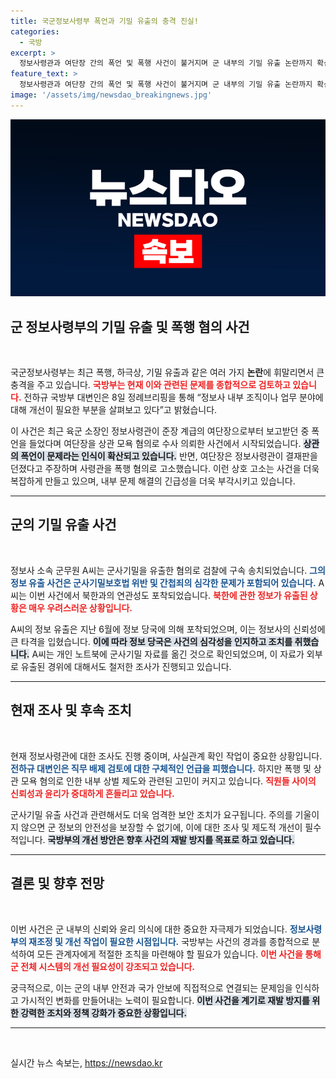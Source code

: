 ```yaml
---
title: 국군정보사령부 폭언과 기밀 유출의 충격 진실!
categories:
  - 국방
excerpt: >
  정보사령관과 여단장 간의 폭언 및 폭행 사건이 불거지며 군 내부의 기밀 유출 논란까지 확산되고 있다. 국방부는 조직 개선 방안을 검토 중이며, 폭로와 고소의 진실이 밝혀지길 주목하고 있다.
feature_text: >
  정보사령관과 여단장 간의 폭언 및 폭행 사건이 불거지며 군 내부의 기밀 유출 논란까지 확산되고 있다. 국방부는 조직 개선 방안을 검토 중이며, 폭로와 고소의 진실이 밝혀지길 주목하고 있다.
image: '/assets/img/newsdao_breakingnews.jpg'
---
```


<p><img src="/assets/img/newsdao_breakingnews.jpg" alt="bookingtag 속보" /></p>

<h2 data-ke-size="size26">군 정보사령부의 기밀 유출 및 폭행 혐의 사건</h2>

<p data-ke-size="size16">&nbsp;</p>

<p>국군정보사령부는 최근 폭행, 하극상, 기밀 유출과 같은 여러 가지 <b>논란</b>에 휘말리면서 큰 충격을 주고 있습니다. <b><span style="color: #ee2323;">국방부는 현재 이와 관련된 문제를 종합적으로 검토하고 있습니다.</span></b> 전하규 국방부 대변인은 8일 정례브리핑을 통해 “정보사 내부 조직이나 업무 분야에 대해 개선이 필요한 부분을 살펴보고 있다”고 밝혔습니다. </p>

<p>이 사건은 최근 육군 소장인 정보사령관이 준장 계급의 여단장으로부터 보고받던 중 폭언을 들었다며 여단장을 상관 모욕 혐의로 수사 의뢰한 사건에서 시작되었습니다. <b><span style="background-color: #21538527;">상관의 폭언이 문제라는 인식이 확산되고 있습니다.</span></b> 반면, 여단장은 정보사령관이 결재판을 던졌다고 주장하며 사령관을 폭행 혐의로 고소했습니다. 이런 상호 고소는 사건을 더욱 복잡하게 만들고 있으며, 내부 문제 해결의 긴급성을 더욱 부각시키고 있습니다.</p>

<hr>

<h2 data-ke-size="size26">군의 기밀 유출 사건</h2>

<p data-ke-size="size16">&nbsp;</p>

<p>정보사 소속 군무원 A씨는 군사기밀을 유출한 혐의로 검찰에 구속 송치되었습니다. <b><span style="color: #1a5490;">그의 정보 유출 사건은 군사기밀보호법 위반 및 간첩죄의 심각한 문제가 포함되어 있습니다.</span></b> A씨는 이번 사건에서 북한과의 연관성도 포착되었습니다. <b><span style="color: #ee2323;">북한에 관한 정보가 유출된 상황은 매우 우려스러운 상황입니다.</span></b> </p>

<p>A씨의 정보 유출은 지난 6월에 정보 당국에 의해 포착되었으며, 이는 정보사의 신뢰성에 큰 타격을 입혔습니다. <b><span style="background-color: #21538527;">이에 따라 정보 당국은 사건의 심각성을 인지하고 조치를 취했습니다.</span></b>  A씨는 개인 노트북에 군사기밀 자료를 옮긴 것으로 확인되었으며, 이 자료가 외부로 유출된 경위에 대해서도 철저한 조사가 진행되고 있습니다. </p>

<hr>

<h2 data-ke-size="size26">현재 조사 및 후속 조치</h2>

<p data-ke-size="size16">&nbsp;</p>

<p>현재 정보사령관에 대한 조사도 진행 중이며, 사실관계 확인 작업이 중요한 상황입니다. <b><span style="color: #1a5490;">전하규 대변인은 직무 배제 검토에 대한 구체적인 언급을 피했습니다.</span></b> 하지만 폭행 및 상관 모욕 혐의로 인한 내부 상벌 제도와 관련된 고민이 커지고 있습니다. <b><span style="color: #ee2323;">직원들 사이의 신뢰성과 윤리가 중대하게 흔들리고 있습니다.</span></b></p>

<p>군사기밀 유출 사건과 관련해서도 더욱 엄격한 보안 조치가 요구됩니다. 주의를 기울이지 않으면 군 정보의 안전성을 보장할 수 없기에, 이에 대한 조사 및 제도적 개선이 필수적입니다. <b><span style="background-color: #21538527;">국방부의 개선 방안은 향후 사건의 재발 방지를 목표로 하고 있습니다.</span></b></p>

<hr>

<h2 data-ke-size="size26">결론 및 향후 전망</h2>

<p data-ke-size="size16">&nbsp;</p>

<p>이번 사건은 군 내부의 신뢰와 윤리 의식에 대한 중요한 자극제가 되었습니다. <b><span style="color: #1a5490;">정보사령부의 재조정 및 개선 작업이 필요한 시점입니다.</span></b> 국방부는 사건의 경과를 종합적으로 분석하여 모든 관계자에게 적절한 조칙을 마련해야 할 필요가 있습니다. <b><span style="color: #ee2323;">이번 사건을 통해 군 전체 시스템의 개선 필요성이 강조되고 있습니다.</span></b> </p>

<p>궁극적으로, 이는 군의 내부 안전과 국가 안보에 직접적으로 연결되는 문제임을 인식하고 가시적인 변화를 만들어내는 노력이 필요합니다. <b><span style="background-color: #21538527;">이번 사건을 계기로 재발 방지를 위한 강력한 조치와 정책 강화가 중요한 상황입니다.</span></b> </p>

<hr>

<p data-ke-size="size16">&nbsp;</p>
실시간 뉴스 속보는, <a href="https://newsdao.kr" rel="dofollow">https://newsdao.kr</a>


